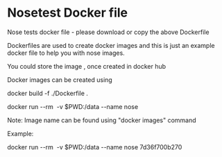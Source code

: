 # Nosetest Docker file

Nose tests docker file - please download or copy the above Dockerfile

Dockerfiles are used to create docker images and this is just an example docker file to help you with nose images.

You could store the image , once created in docker hub

Docker images can be created using

docker build -f ./Dockerfile .

docker run --rm  -v $PWD:/data --name nose <image name>

Note: Image name can be found using "docker images" command

Example:

docker run --rm  -v $PWD:/data --name nose 7d36f700b270


 



